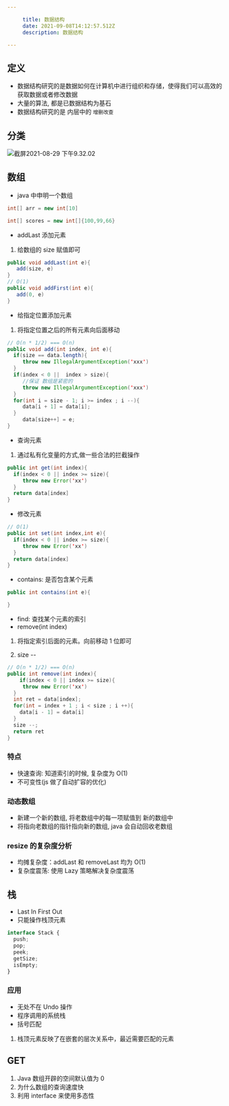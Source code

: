 ```yaml
---

     title: 数据结构
     date: 2021-09-08T14:12:57.512Z
     description: 数据结构

---
```


## 定义

- 数据结构研究的是数据如何在计算机中进行组织和存储，使得我们可以高效的获取数据或者修改数据
- 大量的算法, 都是已数据结构为基石
- 数据结构研究的是 内层中的 `增删改查`

## 分类

![截屏2021-08-29 下午9.32.02](https://note-1300941899.cos.ap-nanjing.myqcloud.com/%E6%88%AA%E5%B1%8F2021-08-29%20%E4%B8%8B%E5%8D%889.32.02.png)

## 数组

- java 中申明一个数组

```java
int[] arr = new int[10]

int[] scores = new int[]{100,99,66}
```

- addLast 添加元素

1. 给数组的 size 赋值即可

```java
public void addLast(int e){
   add(size, e)
}
// O(1)
public void addFirst(int e){
   add(0, e)
}
```

- 给指定位置添加元素

1. 将指定位置之后的所有元素向后面移动

```java
// O(n * 1/2) === O(n)
public void add(int index, int e){
  if(size == data.length){
     throw new IllegalArgumentException('xxx')
  }
  if(index < 0 ||  index > size){
     //保证 数组是紧密的
     throw new IllegalArgumentException('xxx')
  }
  for(int i = size - 1; i >= index ; i --){
     data[i + 1] = data[i];
  }
     data[size++] = e;
}
```

- 查询元素

1. 通过私有化变量的方式,做一些合法的拦截操作

```java
public int get(int index){
  if(index < 0 || index >= size){
     throw new Error('xx')
  }
  return data[index]
}
```

- 修改元素

```java
// O(1)
public int set(int index,int e){
  if(index < 0 || index >= size){
     throw new Error('xx')
  }
  return data[index]
}
```

- contains: 是否包含某个元素

```java
public int contains(int e){

}
```

- find: 查找某个元素的索引
- remove(int index)

1. 将指定索引后面的元素。向前移动 1 位即可

2. size --

```java
// O(n * 1/2) === O(n)
public int remove(int index){
    if(index < 0 || index >= size){
     throw new Error('xx')
  }
  int ret = data[index];
  for(int = index + 1 ; i < size ; i ++){
    data[i - 1] = data[i]
  }
  size --;
  return ret
}
```

### 特点

- 快速查询: 知道索引的时候, 复杂度为 O(1)
- 不可变性(js 做了自动扩容的优化)

### 动态数组

- 新建一个新的数组, 将老数组中的每一项赋值到 新的数组中
- 将指向老数组的指针指向新的数组, java 会自动回收老数组

### resize 的复杂度分析

- 均摊复杂度：addLast 和 removeLast 均为 O(1)
- 复杂度震荡: 使用 Lazy 策略解决复杂度震荡

## 栈

- Last In First Out
- 只能操作栈顶元素

```ts
interface Stack {
  push;
  pop;
  peek;
  getSize;
  isEmpty;
}
```

### 应用

- 无处不在 Undo 操作
- 程序调用的系统栈
- 括号匹配

1. 栈顶元素反映了在嵌套的层次关系中，最近需要匹配的元素

## GET

1. Java 数组开辟的空间默认值为 0
2. 为什么数组的查询速度快
3. 利用 interface 来使用多态性
